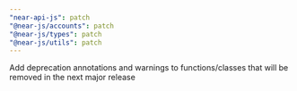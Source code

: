 ```yaml
---
"near-api-js": patch
"@near-js/accounts": patch
"@near-js/types": patch
"@near-js/utils": patch
---
```


Add deprecation annotations and warnings to functions/classes that will be removed in the next major release
